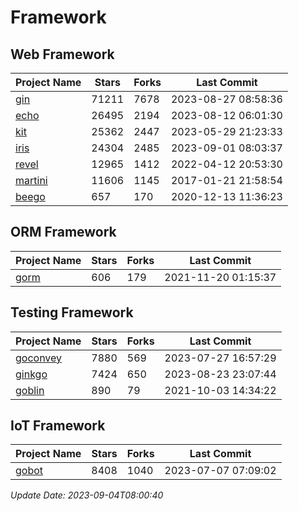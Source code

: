 # Framework

## Web Framework
| Project Name | Stars | Forks | Last Commit |
| ------------ | ----- | ----- | ----------- |
| [gin](https://github.com/gin-gonic/gin) | 71211 | 7678 | 2023-08-27 08:58:36 |
| [echo](https://github.com/labstack/echo) | 26495 | 2194 | 2023-08-12 06:01:30 |
| [kit](https://github.com/go-kit/kit) | 25362 | 2447 | 2023-05-29 21:23:33 |
| [iris](https://github.com/kataras/iris) | 24304 | 2485 | 2023-09-01 08:03:37 |
| [revel](https://github.com/revel/revel) | 12965 | 1412 | 2022-04-12 20:53:30 |
| [martini](https://github.com/go-martini/martini) | 11606 | 1145 | 2017-01-21 21:58:54 |
| [beego](https://github.com/astaxie/beego) | 657 | 170 | 2020-12-13 11:36:23 |

## ORM Framework
| Project Name | Stars | Forks | Last Commit |
| ------------ | ----- | ----- | ----------- |
| [gorm](https://github.com/jinzhu/gorm) | 606 | 179 | 2021-11-20 01:15:37 |

## Testing Framework
| Project Name | Stars | Forks | Last Commit |
| ------------ | ----- | ----- | ----------- |
| [goconvey](https://github.com/smartystreets/goconvey) | 7880 | 569 | 2023-07-27 16:57:29 |
| [ginkgo](https://github.com/onsi/ginkgo) | 7424 | 650 | 2023-08-23 23:07:44 |
| [goblin](https://github.com/franela/goblin) | 890 | 79 | 2021-10-03 14:34:22 |

## IoT Framework
| Project Name | Stars | Forks | Last Commit |
| ------------ | ----- | ----- | ----------- |
| [gobot](https://github.com/hybridgroup/gobot) | 8408 | 1040 | 2023-07-07 07:09:02 |

*Update Date: 2023-09-04T08:00:40*